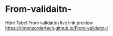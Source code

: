 # From-validaitn-
Html Tabel From validaton 
live link preview
https://rimonsordertech.github.io/From-validaitn-/

